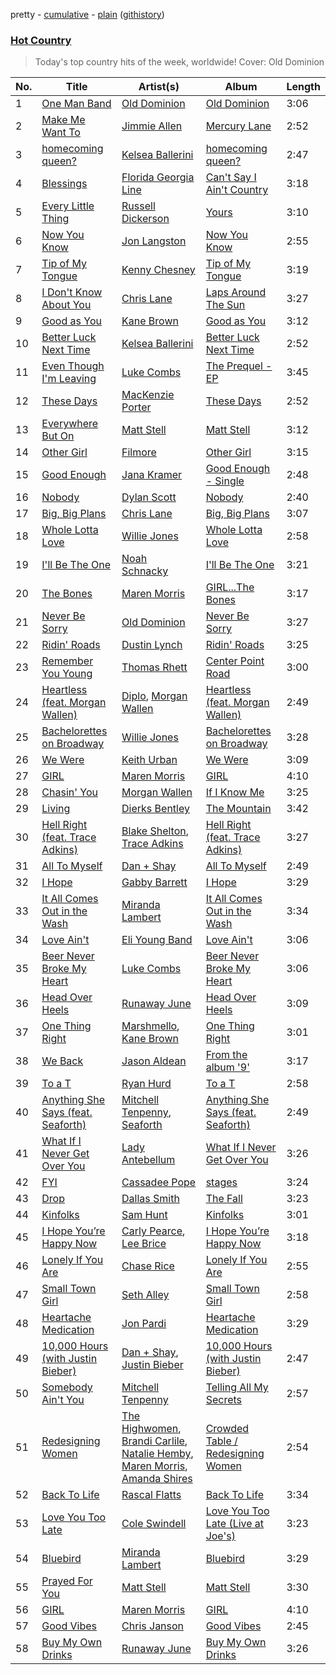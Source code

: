 pretty - [cumulative](https://github.com/mackorone/spotify-playlist-archive/blob/master/playlists/cumulative/Hot%20Country.md) - [plain](https://github.com/mackorone/spotify-playlist-archive/blob/master/playlists/plain/37i9dQZF1DX1lVhptIYRda) ([githistory](https://github.githistory.xyz/mackorone/spotify-playlist-archive/blob/master/playlists/plain/37i9dQZF1DX1lVhptIYRda))

### [Hot Country](https://open.spotify.com/playlist/37i9dQZF1DX1lVhptIYRda)

> Today's top country hits of the week, worldwide!  Cover: Old Dominion

| No. | Title | Artist(s) | Album | Length |
|---|---|---|---|---|
| 1 | [One Man Band](https://open.spotify.com/track/3ksmU0DaEUMEVzx5V6cc3z) | [Old Dominion](https://open.spotify.com/artist/6y8XlgIV8BLlIg1tT1R10i) | [Old Dominion](https://open.spotify.com/album/55uC8u8BqPgA4LGWALnOK3) | 3:06 |
| 2 | [Make Me Want To](https://open.spotify.com/track/2uJwGoHVPStmWV7iTKEhcn) | [Jimmie Allen](https://open.spotify.com/artist/147nKr9upHZSSxqCzh9j7c) | [Mercury Lane](https://open.spotify.com/album/1FZ4ysoRQblNEW0uoFk3v0) | 2:52 |
| 3 | [homecoming queen?](https://open.spotify.com/track/1s71G3V7XQaVo5IOR6gLbp) | [Kelsea Ballerini](https://open.spotify.com/artist/3RqBeV12Tt7A8xH3zBDDUF) | [homecoming queen?](https://open.spotify.com/album/2lFDv7V3owbyWPJ2Ln5h2J) | 2:47 |
| 4 | [Blessings](https://open.spotify.com/track/7dnDBbHKyJNFXoeVwO8KBY) | [Florida Georgia Line](https://open.spotify.com/artist/3b8QkneNDz4JHKKKlLgYZg) | [Can't Say I Ain't Country](https://open.spotify.com/album/64nhe9s692yKECAoMcEQ8U) | 3:18 |
| 5 | [Every Little Thing](https://open.spotify.com/track/4EpLU30bi1KNWkBTfgZkoK) | [Russell Dickerson](https://open.spotify.com/artist/1E2AEtxaFaJtH0lO7kgNKw) | [Yours](https://open.spotify.com/album/2iarUPEwf9aLuvE0PDvpfi) | 3:10 |
| 6 | [Now You Know](https://open.spotify.com/track/0zvFpizoPkjXNuii0mYjb7) | [Jon Langston](https://open.spotify.com/artist/4BANbHDs1IluagTx5eRW2P) | [Now You Know](https://open.spotify.com/album/6PgUqzVsJMcgSjHs9usz1R) | 2:55 |
| 7 | [Tip of My Tongue](https://open.spotify.com/track/40ufL61vEaDaaOitYhnlQ7) | [Kenny Chesney](https://open.spotify.com/artist/3grHWM9bx2E9vwJCdlRv9O) | [Tip of My Tongue](https://open.spotify.com/album/2neKEhAldnGfCDEkPE4kW0) | 3:19 |
| 8 | [I Don't Know About You](https://open.spotify.com/track/3yOs8FffuG6hPbzQG9lIqV) | [Chris Lane](https://open.spotify.com/artist/68abRTdO4meYReMWHvBYb0) | [Laps Around The Sun](https://open.spotify.com/album/5gzfsecJfxWOdWwnFT7LsR) | 3:27 |
| 9 | [Good as You](https://open.spotify.com/track/0y4CZzUZKjays43Cw0AtRs) | [Kane Brown](https://open.spotify.com/artist/3oSJ7TBVCWMDMiYjXNiCKE) | [Good as You](https://open.spotify.com/album/3MRoYlIQMPXc37Rmg3p2es) | 3:12 |
| 10 | [Better Luck Next Time](https://open.spotify.com/track/7vejWqYK7NFsxbxQsAjTrC) | [Kelsea Ballerini](https://open.spotify.com/artist/3RqBeV12Tt7A8xH3zBDDUF) | [Better Luck Next Time](https://open.spotify.com/album/7LmEKG3k6DaJXsKa89qBo6) | 2:52 |
| 11 | [Even Though I'm Leaving](https://open.spotify.com/track/3sVLgsSTHRu483w6QciloO) | [Luke Combs](https://open.spotify.com/artist/718COspgdWOnwOFpJHRZHS) | [The Prequel - EP](https://open.spotify.com/album/4nFW5W1gIwov6e4lAzn2vA) | 3:45 |
| 12 | [These Days](https://open.spotify.com/track/6U4S5Fcy4sNgYnKPh6LLdh) | [MacKenzie Porter](https://open.spotify.com/artist/6nXco5Q3cJJ0ZutnBOsSpq) | [These Days](https://open.spotify.com/album/7kFlWmnxc7zivuaziAC0og) | 2:52 |
| 13 | [Everywhere But On](https://open.spotify.com/track/5ULnmELoCHMgS2VzL9qQaK) | [Matt Stell](https://open.spotify.com/artist/7EekKnlf2HwNaLLpL9Cpgy) | [Matt Stell](https://open.spotify.com/album/0j9HPvF8qRcifU23KR5w85) | 3:12 |
| 14 | [Other Girl](https://open.spotify.com/track/0Kt2cOpCmKN2D9mG8Fw2ce) | [Filmore](https://open.spotify.com/artist/0FvJm0y2eHw0aPkLLU3sIG) | [Other Girl](https://open.spotify.com/album/7um6zTS2EhW6iSIiDJ9gt1) | 3:15 |
| 15 | [Good Enough](https://open.spotify.com/track/5j9PFsp0AceyYNc9lkmC42) | [Jana Kramer](https://open.spotify.com/artist/2PaRhxWFaqCUZybJDDoNrf) | [Good Enough - Single](https://open.spotify.com/album/2579Sar9YIRlQQFbfiALX0) | 2:48 |
| 16 | [Nobody](https://open.spotify.com/track/2SHbF9xWleu30pAHfOZaEn) | [Dylan Scott](https://open.spotify.com/artist/78YqeIji3mgAS2K1Maca6x) | [Nobody](https://open.spotify.com/album/7zbGssKdxVpFJJg2TQCntk) | 2:40 |
| 17 | [Big, Big Plans](https://open.spotify.com/track/7yNJCsUH3tXlpQiHSsAc5l) | [Chris Lane](https://open.spotify.com/artist/68abRTdO4meYReMWHvBYb0) | [Big, Big Plans](https://open.spotify.com/album/7xVbpLEzt8IQn82IBSMPzu) | 3:07 |
| 18 | [Whole Lotta Love](https://open.spotify.com/track/3i2jedSUrOgRrkkX5HjjvS) | [Willie Jones](https://open.spotify.com/artist/5OCZWZ399lBKgxBxE8cjRM) | [Whole Lotta Love](https://open.spotify.com/album/33ff1Qxm13QVMOo5IIZDY0) | 2:58 |
| 19 | [I'll Be The One](https://open.spotify.com/track/4g02Ty2n2yAEiRidGVNgmG) | [Noah Schnacky](https://open.spotify.com/artist/1qDDkysTxJvFandHwP9CMx) | [I'll Be The One](https://open.spotify.com/album/4G47IFDXKyHDv5wTVPCtEC) | 3:21 |
| 20 | [The Bones](https://open.spotify.com/track/7g9YrTuImvIkpS9uveKdCO) | [Maren Morris](https://open.spotify.com/artist/6WY7D3jk8zTrHtmkqqo5GI) | [GIRL...The Bones](https://open.spotify.com/album/3wRyo249Hi01jeaxnkJ49m) | 3:17 |
| 21 | [Never Be Sorry](https://open.spotify.com/track/1sE1zYYMBsHd7iR6nPN16p) | [Old Dominion](https://open.spotify.com/artist/6y8XlgIV8BLlIg1tT1R10i) | [Never Be Sorry](https://open.spotify.com/album/3lefhQbcxYWU4pdUgcWWiG) | 3:27 |
| 22 | [Ridin' Roads](https://open.spotify.com/track/5OBtr92M0xsvOGqpnz3LzW) | [Dustin Lynch](https://open.spotify.com/artist/1dID9zgn0OV0Y8ud7Mh2tS) | [Ridin' Roads](https://open.spotify.com/album/5k9qdzeVjlGweGxnb4cnGd) | 3:25 |
| 23 | [Remember You Young](https://open.spotify.com/track/3LK6wDkhbTyg8GhJidU9oC) | [Thomas Rhett](https://open.spotify.com/artist/6x2LnllRG5uGarZMsD4iO8) | [Center Point Road](https://open.spotify.com/album/5gnWhEFNbtCn0RLG2cp90g) | 3:00 |
| 24 | [Heartless (feat. Morgan Wallen)](https://open.spotify.com/track/0rFQ5cKYJ9WtHSKp9sxVYt) | [Diplo](https://open.spotify.com/artist/5fMUXHkw8R8eOP2RNVYEZX), [Morgan Wallen](https://open.spotify.com/artist/4oUHIQIBe0LHzYfvXNW4QM) | [Heartless (feat. Morgan Wallen)](https://open.spotify.com/album/4YEes0AZtUChqtLBwaQLzh) | 2:49 |
| 25 | [Bachelorettes on Broadway](https://open.spotify.com/track/277YJPrwcN4a1W3xaP06T0) | [Willie Jones](https://open.spotify.com/artist/5OCZWZ399lBKgxBxE8cjRM) | [Bachelorettes on Broadway](https://open.spotify.com/album/75zdFQaCMkQy5Q8BT1Coxl) | 3:28 |
| 26 | [We Were](https://open.spotify.com/track/6JOeNbZ3X6dtXusG3hkHn8) | [Keith Urban](https://open.spotify.com/artist/0u2FHSq3ln94y5Q57xazwf) | [We Were](https://open.spotify.com/album/2yXYlRyEDDjZwKJ9nZbSib) | 3:09 |
| 27 | [GIRL](https://open.spotify.com/track/3y5B5ebFMzEEFqCPOesAXR) | [Maren Morris](https://open.spotify.com/artist/6WY7D3jk8zTrHtmkqqo5GI) | [GIRL](https://open.spotify.com/album/5QakU0QMcoxjjyCS1YW4G5) | 4:10 |
| 28 | [Chasin' You](https://open.spotify.com/track/5MwynWK9s4hlyKHqhkNn4A) | [Morgan Wallen](https://open.spotify.com/artist/4oUHIQIBe0LHzYfvXNW4QM) | [If I Know Me](https://open.spotify.com/album/1IR2nlwX6YVTXXeu2qzoWO) | 3:25 |
| 29 | [Living](https://open.spotify.com/track/54K7AZoGpQklpygKrxZlKN) | [Dierks Bentley](https://open.spotify.com/artist/7x8nK0m0cP2ksQf0mjWdPS) | [The Mountain](https://open.spotify.com/album/45fVgJb5lmzatX9VZ4yzSO) | 3:42 |
| 30 | [Hell Right (feat. Trace Adkins)](https://open.spotify.com/track/3y8xKFhQWc8DARB3fuGMGA) | [Blake Shelton](https://open.spotify.com/artist/1UTPBmNbXNTittyMJrNkvw), [Trace Adkins](https://open.spotify.com/artist/79FMDwzZQxHgSkIYBl3ODU) | [Hell Right (feat. Trace Adkins)](https://open.spotify.com/album/48YMXYbvuTk4iY7MhZY3ML) | 3:27 |
| 31 | [All To Myself](https://open.spotify.com/track/0uSGTaHms9ceAxb7L6VLrU) | [Dan + Shay](https://open.spotify.com/artist/7z5WFjZAIYejWy0NI5lv4T) | [All To Myself](https://open.spotify.com/album/4l1uFciDagHkMtclb9xuj4) | 2:49 |
| 32 | [I Hope](https://open.spotify.com/track/2Hc4t9N2nt37oO4sF9BynI) | [Gabby Barrett](https://open.spotify.com/artist/6Iz3eq2aQGFf7TbGT2iahL) | [I Hope](https://open.spotify.com/album/35SOQhniusum2ewU72jdBh) | 3:29 |
| 33 | [It All Comes Out in the Wash](https://open.spotify.com/track/5QZFaimQx9Hgv0hZQp9hpp) | [Miranda Lambert](https://open.spotify.com/artist/66lH4jAE7pqPlOlzUKbwA0) | [It All Comes Out in the Wash](https://open.spotify.com/album/2RaCnBxNkh1efVm5m7lQv6) | 3:34 |
| 34 | [Love Ain't](https://open.spotify.com/track/6uVzeU47Qzg0rrMneP5BNg) | [Eli Young Band](https://open.spotify.com/artist/6eKWqnckwdIlSnjaYgIyxv) | [Love Ain't](https://open.spotify.com/album/5EINVVHmix3Yvu6ruZC1L0) | 3:06 |
| 35 | [Beer Never Broke My Heart](https://open.spotify.com/track/5eDvChP4WAPPrtaQeI9MhT) | [Luke Combs](https://open.spotify.com/artist/718COspgdWOnwOFpJHRZHS) | [Beer Never Broke My Heart](https://open.spotify.com/album/4NiEW0J6PCsvdxS2ocAqtd) | 3:06 |
| 36 | [Head Over Heels](https://open.spotify.com/track/4uSGKYoqdlqXYAr8SwhnFl) | [Runaway June](https://open.spotify.com/artist/7yPbJOX7olhT3ynAyuj3Zl) | [Head Over Heels](https://open.spotify.com/album/0LTNBwbMq7nP2PSNL6bI86) | 3:09 |
| 37 | [One Thing Right](https://open.spotify.com/track/4hPpVbbakQNv8YTHYaOJP4) | [Marshmello](https://open.spotify.com/artist/64KEffDW9EtZ1y2vBYgq8T), [Kane Brown](https://open.spotify.com/artist/3oSJ7TBVCWMDMiYjXNiCKE) | [One Thing Right](https://open.spotify.com/album/4QAC6FquY8D0RXom13iE5J) | 3:01 |
| 38 | [We Back](https://open.spotify.com/track/4w8UZeD3yRv64dLiGQUbar) | [Jason Aldean](https://open.spotify.com/artist/3FfvYsEGaIb52QPXhg4DcH) | [From the album '9'](https://open.spotify.com/album/6CraWS8hhQSbEwKi2NZdkD) | 3:17 |
| 39 | [To a T](https://open.spotify.com/track/1oRRLczVT5KkZkPHXG70n7) | [Ryan Hurd](https://open.spotify.com/artist/7lDVEkjIURPMyUYwoQRrpw) | [To a T](https://open.spotify.com/album/4AbT70Vdn1lAdKmpJxNKD5) | 2:58 |
| 40 | [Anything She Says (feat. Seaforth)](https://open.spotify.com/track/6LQxv30jh0lCISHsPYwqoy) | [Mitchell Tenpenny](https://open.spotify.com/artist/1p6CdzJRoicjRcSdWoB9Qc), [Seaforth](https://open.spotify.com/artist/1ryJB2bhfYjjIt8kqy4BoG) | [Anything She Says (feat. Seaforth)](https://open.spotify.com/album/0xuuAAiiNHuLd3QUstmwMQ) | 2:49 |
| 41 | [What If I Never Get Over You](https://open.spotify.com/track/1kqVSbwdlNKsPGv0aehcAZ) | [Lady Antebellum](https://open.spotify.com/artist/32WkQRZEVKSzVAAYqukAEA) | [What If I Never Get Over You](https://open.spotify.com/album/29nEDtxAppakEN3LIDZD4a) | 3:26 |
| 42 | [FYI](https://open.spotify.com/track/4WsoGxI9LCcAiB20WpUCoT) | [Cassadee Pope](https://open.spotify.com/artist/7ahuvq1mbb4idwG1iJbSFG) | [stages](https://open.spotify.com/album/4tbyDJAk0A6ZXGmIWcShB2) | 3:24 |
| 43 | [Drop](https://open.spotify.com/track/6p6WrBXONAaXj7y2N5xg91) | [Dallas Smith](https://open.spotify.com/artist/2HgKf6VcQtGmAKpNXidtiC) | [The Fall](https://open.spotify.com/album/0fO6mAEG7FpJoCLwEZju0u) | 3:23 |
| 44 | [Kinfolks](https://open.spotify.com/track/53F1MVa1BWUkTBbVqgVAfN) | [Sam Hunt](https://open.spotify.com/artist/2kucQ9jQwuD8jWdtR9Ef38) | [Kinfolks](https://open.spotify.com/album/625MA4PZ4GUROYHFK9kl31) | 3:01 |
| 45 | [I Hope You’re Happy Now](https://open.spotify.com/track/1iiehnBysGi59zXYXIuKQD) | [Carly Pearce](https://open.spotify.com/artist/4sIl4BTo9l9KqEi0Y3RE72), [Lee Brice](https://open.spotify.com/artist/5Zq7R5qmi58ByYyBQTlNuk) | [I Hope You’re Happy Now](https://open.spotify.com/album/5zMUrHGRi7LpqRW1mxM2wu) | 3:18 |
| 46 | [Lonely If You Are](https://open.spotify.com/track/1Ut1A8UaNqGuwsHgWq75PW) | [Chase Rice](https://open.spotify.com/artist/6pBNfggcZZDCmb0p92OnGn) | [Lonely If You Are](https://open.spotify.com/album/5oTMku8FuJiOES9xZ5Vvwb) | 2:55 |
| 47 | [Small Town Girl](https://open.spotify.com/track/2QCebkoOldG3sCKxBEX881) | [Seth Alley](https://open.spotify.com/artist/03iUAGyJwZiIhAF6PcSoxt) | [Small Town Girl](https://open.spotify.com/album/5nQeZ867pdGi93dPUmN7js) | 2:58 |
| 48 | [Heartache Medication](https://open.spotify.com/track/6ZvAXIWw3rw8WR0Xlmifri) | [Jon Pardi](https://open.spotify.com/artist/4MoAOfV4ROWofLG3a3hhBN) | [Heartache Medication](https://open.spotify.com/album/0JzXywsekILWEm0mBPKKhC) | 3:29 |
| 49 | [10,000 Hours (with Justin Bieber)](https://open.spotify.com/track/2wrJq5XKLnmhRXHIAf9xBa) | [Dan + Shay](https://open.spotify.com/artist/7z5WFjZAIYejWy0NI5lv4T), [Justin Bieber](https://open.spotify.com/artist/1uNFoZAHBGtllmzznpCI3s) | [10,000 Hours (with Justin Bieber)](https://open.spotify.com/album/4ow6xJwn49gpWz7iHpOzWY) | 2:47 |
| 50 | [Somebody Ain't You](https://open.spotify.com/track/5atcLAbdW7d6BOui2DDI9z) | [Mitchell Tenpenny](https://open.spotify.com/artist/1p6CdzJRoicjRcSdWoB9Qc) | [Telling All My Secrets](https://open.spotify.com/album/4ZRa15xusMfr3hLWUNGBG0) | 2:57 |
| 51 | [Redesigning Women](https://open.spotify.com/track/31S0wn0oWPO6EVX084IVU1) | [The Highwomen](https://open.spotify.com/artist/3iyG1duuxWpcuWa57VSeZ0), [Brandi Carlile](https://open.spotify.com/artist/2sG4zTOLvjKG1PSoOyf5Ej), [Natalie Hemby](https://open.spotify.com/artist/32opPqLCT3sF24Aso7wTXw), [Maren Morris](https://open.spotify.com/artist/6WY7D3jk8zTrHtmkqqo5GI), [Amanda Shires](https://open.spotify.com/artist/5yN0nwLpUCaZ2gr67bndCN) | [Crowded Table / Redesigning Women](https://open.spotify.com/album/3ecYV2HE7noz8UI8rq1Oti) | 2:54 |
| 52 | [Back To Life](https://open.spotify.com/track/7Lr4XaxGpkAwa37IVgg22k) | [Rascal Flatts](https://open.spotify.com/artist/0a1gHP0HAqALbEyxaD5Ngn) | [Back To Life](https://open.spotify.com/album/3f45YnvjJazhk0Ena7CASK) | 3:34 |
| 53 | [Love You Too Late](https://open.spotify.com/track/1cxSTaUfweIG0dw3a9BGi3) | [Cole Swindell](https://open.spotify.com/artist/1mfDfLsMxYcOOZkzBxvSVW) | [Love You Too Late (Live at Joe's)](https://open.spotify.com/album/5O2o5h4GdpGrQlxyaVmk6p) | 3:23 |
| 54 | [Bluebird](https://open.spotify.com/track/6M3BioqekwOI5erB7vOicl) | [Miranda Lambert](https://open.spotify.com/artist/66lH4jAE7pqPlOlzUKbwA0) | [Bluebird](https://open.spotify.com/album/40T26sCbX4tAVQjhniDfKK) | 3:29 |
| 55 | [Prayed For You](https://open.spotify.com/track/1cmnChE57SpRJR2oFNcTpv) | [Matt Stell](https://open.spotify.com/artist/7EekKnlf2HwNaLLpL9Cpgy) | [Matt Stell](https://open.spotify.com/album/0j9HPvF8qRcifU23KR5w85) | 3:30 |
| 56 | [GIRL](https://open.spotify.com/track/0u3zalSKQIUJ0foEGILmxe) | [Maren Morris](https://open.spotify.com/artist/6WY7D3jk8zTrHtmkqqo5GI) | [GIRL](https://open.spotify.com/album/2gTENOPxvxQmQswzVQ8v1u) | 4:10 |
| 57 | [Good Vibes](https://open.spotify.com/track/49oBFP6ZHPtd6t33LFTD3E) | [Chris Janson](https://open.spotify.com/artist/60gmlHZmT16wiO9GiXKYK9) | [Good Vibes](https://open.spotify.com/album/6eC1yisEI9vTlYLsPhCett) | 2:45 |
| 58 | [Buy My Own Drinks](https://open.spotify.com/track/7IVTmZGRp264dILwTNXzjG) | [Runaway June](https://open.spotify.com/artist/7yPbJOX7olhT3ynAyuj3Zl) | [Buy My Own Drinks](https://open.spotify.com/album/7nReEz8YlDZEyH5Gi9UNDZ) | 3:26 |
